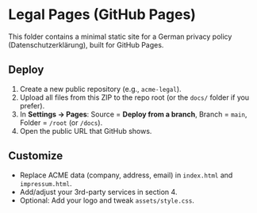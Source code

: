 # Legal Pages (GitHub Pages)

This folder contains a minimal static site for a German privacy policy (Datenschutzerklärung), built for GitHub Pages.

## Deploy
1. Create a new public repository (e.g., `acme-legal`).
2. Upload all files from this ZIP to the repo root (or the `docs/` folder if you prefer).
3. In **Settings → Pages**: Source = **Deploy from a branch**, Branch = `main`, Folder = `/root` (or `/docs`).
4. Open the public URL that GitHub shows.

## Customize
- Replace ACME data (company, address, email) in `index.html` and `impressum.html`.
- Add/adjust your 3rd-party services in section 4.
- Optional: Add your logo and tweak `assets/style.css`.